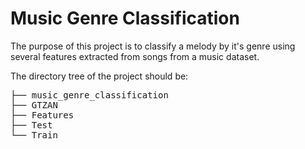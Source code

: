 # Music Genre Classification

The purpose of this project is to classify a melody by it's genre using several features extracted from songs from a music dataset.

The directory tree of the project should be:
<pre>
├── music_genre_classification
├── GTZAN
├── Features
├── Test
└── Train
</pre>
